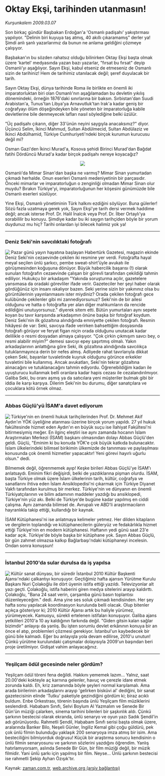 # Oktay Ekşi, tarihinden utanmasın!

*Kurşunkalem 2009.03.07*

<tr><td class="metin" colspan="2" style="padding-top: 20px; padding-left: 5px; padding-right: 10px;">Son birkaç gündür Başbakan Erdoğan'a 'Osmanlı padişahı' yakıştırması yapılıyor. "Delinin biri kuyuya taş atmış, 40 akıllı çıkaramamış" derler ya! Şimdi anlı şanlı yazarlarımız da bunun ne anlama geldiğini çözmeye çalışıyor.</td></tr><tr><td class="metin" colspan="2" style="padding-top: 20px; padding-left: 5px; padding-right: 10px;"><p>Başbakan'ın bu sözden rahatsız olduğu bilinirken Oktay Ekşi başta olmak üzere 'kartel' medyasında yazan bazı yazarlar, "fırsat bu fırsat" deyip Osmanlı'yı aşağılıyor. Sayın Ekşi, kabul etseniz de etmeseniz de Osmanlı sizin de tarihiniz! Hem de tarihimiz utanılacak değil; şeref duyulacak bir tarih.
<p>Sayın Oktay Ekşi, dünya tarihinde Roma ile birlikte en önemli iki imparatorluktan biri olan Osmanlı'nın aşağılamadan bu devletin yıkılış dönemindeki, örneğin 1876'daki sınırlarına bir baksın. Sırbistan'dan Suudi Arabistan'a, Tunus'tan Libya'ya Arnavutluk'tan Irak'a kadar geniş bir coğrafyayı ölüm döşeğindeyken bile yöneten bir imparatorluğa kabile devletlerine bile denmeyecek lafları nasıl söylediğine belki üzülür.
<p>"Üç padişahı çıkarın, diğer 33'ünün neyini saygıyla anacaksınız?" diyor. Üçüncü Selim, İkinci Mahmud, Sultan Abdülmecid, Sultan Abdülaziz ve İkinci Abdülhamid, Türkiye Cumhuriyeti'ndeki birçok kurumun kurucusu değil mi?
<p>Osman Gazi'den İkinci Murad'a, Kosova şehidi Birinci Murad'dan Bağdat fatihi Dördüncü Murad'a kadar birçok padişahı nereye koyacağız?
<p><p align="center"><img src="http://web.archive.org/web/20090310074847im_/http://medya.zaman.com.tr/2009/03/07/kalem01.jpg"/>
<p>Osmanlı'da Mimar Sinan'dan başka ne varmış? Mimar Sinan yumurtadan çıkmadı herhalde. Onun eserleri Osmanlı medeniyetinin bir parçasıdır. Önceki mimarlar ve imparatorluğun o zenginliği olmadan Mimar Sinan olur muydu? Bırakın Türkiye'yi, imparatorluğunun her köşesini günümüzde bile Osmanlı eserleri süslüyor.
<p>Yine Ekşi, Osmanlı yönetiminin Türk halkını ezdiğini söylüyor. Buna gülerler! Sözü fazla uzatmaya gerek yok, Sayın Ekşi'ye tarih dersi vermek haddime değil; ancak isterse Prof. Dr. Halil İnalcık veya Prof. Dr. İlber Ortaylı'ya sorabililir bu konuyu. Şimdiye kadar bu iki saygın tarihçiden böyle bir yorum duydunuz mu hiç? Tarihi onlardan iyi bilecek halimiz yok ya!
<p><hr/>
<p><h3>Deniz Seki'nin savcılıktaki fotoğrafı</h3>
<p><img align="left" src="http://web.archive.org/web/20090310074847im_/http://medya.zaman.com.tr/2009/03/07/kalem02.jpg"/> Pazar günü yayın hayatına başlayan Habertürk Gazetesi, magazin ekinde Deniz Seki'nin cezaevinde çekilen iki resmine yer verdi. Fotoğrafta hayal meyal seçilen ünlü şarkıcı, pembe sweat-shirt'üyle avukatı ile görüşmesinden koğuşuna dönüyor. Büyük habercilik başarısı (!) olarak sunulan fotoğrafın cezaevinde çalışan bir görevli tarafından çekildiği tahmin ediliyor. Hukukçu bir arkadaşım "Yakında soruşturma açılır, gazetelere yansımasa da oradaki görevliler ifade verir. Gazeteciler her şeyi haber olarak gördüğünüz için insanı ıskalıyor bazen. Seki yerine sizin bir yakınınız olsa bu görüntülerinin yayınlanmasını ister miydiniz? Orada çekilen fotoğrafı gece kulübünde çekilenler gibi mi zannediyorsunuz? Seki'nin de bir ailesi olduğunu ve hatta o fotoğrafta yer alan diğer mahkumların da rencide edildiğini unutuyorsunuz." diyerek sitem etti. Bütün yumurtaları aynı sepete koyan bu tavır karşısında arkadaşımın önüne başka bir fotoğraf koydum. Deniz Seki'nin ilk gözaltına alındığında emniyette çekilen fotoğrafı. Resmin hikâyesi de var: Seki, savcıya ifade verirken bahsettiğim dosyasında fotoğrafı görüyor ve feryat figan niçin orada olduğunu unutacak kadar delilikle o resmi dosyadan almaya çalışıyor. "Çok çirkin çıkmışım savcı bey, o resmi alabilir miyim?" demesi savcıyı epey şaşırtmış olmalı. Yakın arkadaşlarının anlattığına göre Seki, ilk gözaltına alındığında savcılıkça tutuklanmayınca derin bir nefes almış. Adliyede rahat tavırlarıyla dikkat çeken Seki, bayanlar tuvaletinde kuyruk olduğunu görünce erkekler tuvaletini bile kullanmış. Ancak avukatları, Seki'nin tekrar gözaltına alınacağını ve tutuklanacağını tahmin ediyordu. Öğrenebildiğim kadarı ile uyuşturucu kullanmak belli oranlara kadar hapis cezası ile cezalandırılmıyor. Galiba Seki, bu oranı aşmış ya da satıcılara yeni müşteriler bulmak gibi bir iddia ile karşı karşıya. Dilerim Seki'nin bu durumu, diğer sanatçılara ve çocuklara kötü örnek olmaz. 
<p><hr/>
<p><h3>Abbas Güçlü'yü İSAM'a davet ediyorum</h3>
<p><img align="left" src="http://web.archive.org/web/20090310074847im_/http://medya.zaman.com.tr/2009/03/07/kalem03.jpg"/> Türkiye'nin en önemli hukuk tarihçilerinden Prof. Dr. Mehmet Akif Aydın'ın YÖK üyeliğine atanması üzerine birçok yorum yapıldı. 27 yıl hukuk fakültesinde hizmet eden Aydın'ın en büyük suçu ise İlahiyat Fakültesi'ni bitirmesiymiş meğer. En ilginç eleştiri ise aynı zamanda hocanın İslam Araştırmaları Merkezi (İSAM) başkanı olmasından dolayı Abbas Güçlü'den geldi. Güçlü, "Eminim ki bu konuda YÖK'e çok büyük katkıda bulunacaktır. İslam ülkelerindeki bilimsel birikimin ülkemizde de tanınması ve paylaşılması konusunda çok önemli hizmetler yapacaktır! Yeni görevi hayırlı uğurlu olsun." dedi.
<p>Bilmemek değil, öğrenmemek ayıp! Keşke birileri Abbas Güçlü'ye İSAM'ı anlatsaydı. Eminim fikri değişirdi, belki de yazdıklarına pişman olurdu. İSAM, başta Türkiye olmak üzere İslam ülkelerinin tarih, kültür, coğrafya ve sanatlarını ihtiva eden İslam Ansiklopedisi'ni çıkarmak için Türkiye Diyanet Vakfı tarafından kurulmuş bir merkez. Türkiye'nin ve dünyanın en önemli Türkiyatçılarının ve bilim adamının maddeler yazdığı bu ansiklopedi, Türkiye'nin yüz akı. Belki de Türkiye'de bugüne kadar yapılmış en ciddi çalışma. Aynı zamanda bilimsel de. Avrupalı ve ABD'li araştırmacıların hayranlıkla takip ettiği, kullandığı bir kaynak.
<p>İSAM Kütüphanesi'ni ise anlatmaya kelimeler yetmez. Her dilden kitapların ve dergilerin toplandığı ve kütüphanecilerin güleryüz ve fedakârlıkla hizmet ettiği Türkiye'nin en modern kütüphanesi. Haftanın yedi günü saat 23'e kadar açık. Türkiye'de böyle başka bir kütüphane yok. Sayın Abbas Güçlü, bir gün zahmet olmazsa kalkıp Bağlarbaşı'ndaki kütüphaneyi incelesin. Ondan sonra konuşsun!
<p><hr/>
<p><h3>İstanbul 2010'da sular durulsa da iş yapılsa</h3>
<p><img align="left" src="http://web.archive.org/web/20090310074847im_/http://medya.zaman.com.tr/2009/03/07/kalem04.jpg"/> Kültür sanat dünyası, bir süredir İstanbul 2010 Kültür Başkenti Ajansı'ndaki çalkantıyı konuşuyor. Geçtiğimiz hafta ajansın Yürütme Kurulu Başkanı Nuri Çolakoğlu ile dört üyenin istifa ettiği yazıldı. Televizyonlar alt yazı geçti. Çolakoğlu, istifa haberini giren medya sitelerini arayıp kaldırttı. Çolakoğlu, "Bana 24 saat verin, çarşamba günü basın toplantısı düzenleyeceğim." dedi. Ama yine ses soluk çıkmadı kendisinden. Her şey hafta sonu yapılacak koordinasyon kurulunda belli olacak. Olup bitenler açıkça gösteriyor ki; 2010 Kültür Ajansı artık bu haliyle yürümez, yürümeyecek. Kamuoyu, sürekli ertelenen istifaları konuşuyor. Galiba ajans yetkilileri 2010'a 10 ay kaldığının farkında değil. "Giden gitsin kalan sağlar bizimdir" anlayışı da yanlış. Bu işten sorumlu devlet erkânının konuya bir an önce el atıp, problemleri çözmesi gerekiyor. İstanbul'un kaybedecek bir günü bile kalmadı. Eğer bu anlayışla yola devam edilirse, 2010'u unutun! Çünkü yürütme kurulundaki çatışmalar dolayısıyla 2009'un başından beri proje üretilmiyor. Gidişat vahim anlayacağınız.
<p><hr/>
<p><h3>Yeşilçam ödül gecesinde neler gördüm?</h3>
<p>Yeşilçam ödül töreni fena değildi. Hakkını yememek lazım... Yalnız, saat 20.00'deki kokteyle aç karnına gelenler, havuç ve çerezle idare etmek zorunda kaldı. Eh, kriz zamanında böyle şeyleri normal karşılamalı. Ama arada birilerinin arkadaşlarını arayıp 'gelirken bisküvi al' dediğini, bir sanat gazetecisinin elinde 'Tutku' paketiyle gezindiğini gördüm ki; biraz acıklı buldum. Enbe Orkestrası, törenin başında ünlü Yeşilçam film müziklerini seslendirdi. Hababam Sınıfı, Selvi Boylum Al Yazmalım ve Senede Bir Gün'ün müziği çalarken, sinema tarihini bilenleri bir şaşkınlık aldı. Çünkü şarkının bestecisi olarak ekranda, ünlü senaryo ve oyun yazı Sadık Şendil'in adı görünüyordu. Rahmetli Şendil, Hababam Sınıfı serisi başta olmak üzere, aralarında Banker Bilo, Neşeli Günler, İngiliz Kemal gibi çoğu güldürü, pek çok ünlü filmin bulunduğu yaklaşık 200 senaryoya imza atmış bir isim. Ama besteciliğini bilmiyorduk doğrusu! Küçük bir araştırma sonucu kendisinin o ünlü filmin senaryosunu ve şarkının sözlerini yazdığını öğrendim. Yanlış hatırlamıyorsam, aslında Senede Bir Gün, bir film müziği değil, bir müzik filmidir. Yani ünlü şarkı için yapılmış bir film. Neyse... Ünlü şarkının bestecisi ise rahmetli Şekip Ayhan Özışık'tır.<br/></p></p></p></p></p></p></p></p></p></p></p></p></p></p></p></p></p></p></p></p></p></p></td></tr>

Kaynak: [zaman.com.tr](http://zaman.com.tr/yazar.do?yazino=822372), [web.archive.org (arşiv bağlantısı)](http://web.archive.org/web/20090310074847/http://www.zaman.com.tr:80/yazar.do?yazino=822372)
